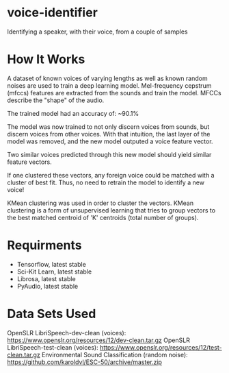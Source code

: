 # voice-identifier
Identifying a speaker, with their voice, from a couple of samples

# How It Works
A dataset of known voices of varying lengths as well as known random noises are used to train a deep learning model. 
Mel-frequency cepstrum (mfccs) features are extracted from the sounds and train the model. MFCCs describe the "shape" of the audio. 

The trained model had an accuracy of: ~90.1% 

The model was now trained to not only discern voices from sounds, but discern voices from other voices. 
With that intuition, the last layer of the model was removed, and the new model outputed a voice feature vector.

Two similar voices predicted through this new model should yield similar feature vectors. 

If one clustered these vectors, any foreign voice could be matched with a cluster of best fit.
Thus, no need to retrain the model to identify a new voice! 

KMean clustering was used in order to cluster the vectors. 
KMean clustering is a form of unsupervised learning that tries to group vectors to the best matched centroid of 'K' centroids (total number of groups). 

# Requirments
- Tensorflow, latest stable
- Sci-Kit Learn, latest stable
- Librosa, latest stable
- PyAudio, latest stable 

# Data Sets Used

OpenSLR LibriSpeech-dev-clean (voices): https://www.openslr.org/resources/12/dev-clean.tar.gz
OpenSLR LibriSpeech-test-clean (voices): https://www.openslr.org/resources/12/test-clean.tar.gz
Environmental Sound Classification (random noise): https://github.com/karoldvl/ESC-50/archive/master.zip
